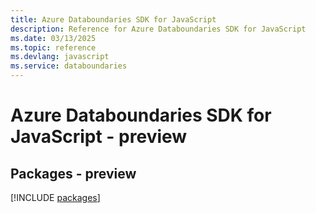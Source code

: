 ```yaml
---
title: Azure Databoundaries SDK for JavaScript
description: Reference for Azure Databoundaries SDK for JavaScript
ms.date: 03/13/2025
ms.topic: reference
ms.devlang: javascript
ms.service: databoundaries
---
```

# Azure Databoundaries SDK for JavaScript - preview
## Packages - preview
[!INCLUDE [packages](databoundaries-index.md)]